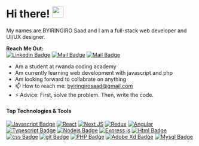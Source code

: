 # Hi there! <img src="https://raw.githubusercontent.com/MartinHeinz/MartinHeinz/master/wave.gif" width="30px">

My names are BYIRINGIRO Saad and I am a full-stack web developer and UI/UX designer.

**Reach Me Out:<br>**
[![Linkedin Badge](https://img.shields.io/badge/-Byiringiro_saad-0e76a8?style=flat&labelColor=0e76a8&logo=linkedin&logoColor=white)](https://www.linkedin.com/in/byiringiro-saad-1212861ba) [![Mail Badge](https://img.shields.io/badge/-@saju_ui-e84393?style=flat&labelColor=e84393&logo=instagram&logoColor=white)](https://www.instagram.com/saju_ui/) [![Mail Badge](https://img.shields.io/badge/-Byiringiro_saad-c0392b?style=flat&labelColor=c0392b&logo=gmail&logoColor=white)](mailto:byiringirosaad@gmail.com)

- Am a student at rwanda coding academy
- Am currently learning web development with javascript and php
- Am looking forward to collabrate on anything
- 📫 How to reach me: byiringirosaad@gmail.com
- ⚡ Advice: First, solve the problem. Then, write the code.

#### Top Technologies & Tools

[![Javascript Badge](https://img.shields.io/badge/-Javascript-F0DB4F?style=for-the-badge&labelColor=black&logo=javascript&logoColor=F0DB4F)](#) [![React](https://img.shields.io/badge/react-%2320232a.svg?style=for-the-badge&logo=react&logoColor=%2361DAFB)](#) [![Next JS](https://img.shields.io/badge/Next-black?style=for-the-badge&logo=next.js&logoColor=white)](#) [![Redux](https://img.shields.io/badge/redux-%23593d88.svg?style=for-the-badge&logo=redux&logoColor=white)](#) [![Angular](https://img.shields.io/badge/angular-%23DD0031.svg?style=for-the-badge&logo=angular&logoColor=white)](#) [![Typescript Badge](https://img.shields.io/badge/-Typescript-007acc?style=for-the-badge&labelColor=black&logo=typescript&logoColor=007acc)](#) [![Nodejs Badge](https://img.shields.io/badge/-Node_js-3C873A?style=for-the-badge&labelColor=black&logo=node.js&logoColor=3C873A)](#) [![Express.js](https://img.shields.io/badge/express.js-%23404d59.svg?style=for-the-badge&logo=express&logoColor=%2361DAFB)](#) [![Html Badge](https://img.shields.io/badge/html%20-%23E34F26.svg?&style=for-the-badge&labelColor=black&logo=html5&logoColor=white)](#) [![css Badge](https://img.shields.io/badge/css%20-%231572B6.svg?&style=for-the-badge&labelColor=black&logo=css3&logoColor=white)](#) [![git Badge](https://img.shields.io/badge/git%20-%23F05032.svg?&style=for-the-badge&labelColor=black&logo=git&logoColor=white)](#) [![PHP Badge](https://img.shields.io/badge/php-%23777BB4.svg?style=for-the-badge&logo=php&logoColor=white)](#) [![Adobe Xd Badge](https://img.shields.io/badge/adobexd-%23FF26BE.svg?style=for-the-badge&logo=adobexd&logoColor=white)](#) [![Mysql Badge](https://img.shields.io/badge/mysql-%2300f.svg?style=for-the-badge&logo=mysql&logoColor=white)](#)
